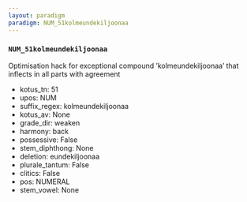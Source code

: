 ```yaml
---
layout: paradigm
paradigm: NUM_51kolmeundekiljoonaa
---
```

### ` NUM_51kolmeundekiljoonaa `

Optimisation hack for exceptional compound ’kolmeundekiljoonaa’ that inflects in all parts with agreement
* kotus_tn: 51
* upos: NUM
* suffix_regex: kolmeundekiljoonaa
* kotus_av: None
* grade_dir: weaken
* harmony: back
* possessive: False
* stem_diphthong: None
* deletion: eundekiljoonaa
* plurale_tantum: False
* clitics: False
* pos: NUMERAL
* stem_vowel: None
